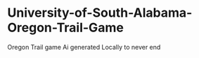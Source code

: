 # University-of-South-Alabama-Oregon-Trail-Game
Oregon Trail game Ai generated Locally to never end
